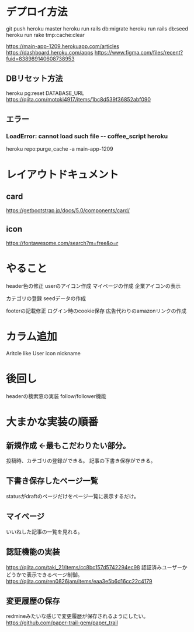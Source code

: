 # デプロイ方法
git push heroku master
heroku run rails db:migrate
heroku run rails db:seed
heroku run rake tmp:cache:clear

https://main-app-1209.herokuapp.com/articles
https://dashboard.heroku.com/apps
https://www.figma.com/files/recent?fuid=838989140608738953

## DBリセット方法
heroku pg:reset DATABASE_URL
https://qiita.com/motoki4917/items/1bc8d539f36852abf090

## エラー
### LoadError: cannot load such file -- coffee_script heroku
heroku repo:purge_cache -a main-app-1209

# レイアウトドキュメント
## card
https://getbootstrap.jp/docs/5.0/components/card/

## icon
https://fontawesome.com/search?m=free&o=r

# やること
header色の修正
userのアイコン作成
マイページの作成
企業アイコンの表示

カテゴリの登録
seedデータの作成

footerの記載修正
ログイン時のcookie保存
広告代わりのamazonリンクの作成

# カラム追加
Aritcle like
User icon nickname

# 後回し
headerの検索窓の実装
follow/follower機能

# 大まかな実装の順番
## 新規作成 ←最もこだわりたい部分。
投稿時、カテゴリの登録ができる。
記事の下書き保存ができる。
## 下書き保存したページ一覧
statusがdraftのページだけをページ一覧に表示するだけ。

## マイページ
いいねした記事の一覧を見れる。

## 認証機能の実装
https://qiita.com/taki_21/items/cc8bc157d5742294ec98
認証済みユーザーかどうかで表示できるページ制御。
https://qiita.com/ren0826jam/items/eaa3e5b6d16cc22c4179

## 変更履歴の保存
redmineみたいな感じで変更履歴が保存されるようにしたい。
https://github.com/paper-trail-gem/paper_trail

